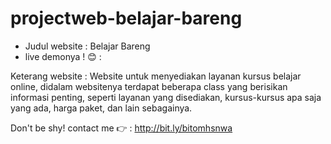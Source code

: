 # projectweb-belajar-bareng
- Judul website : Belajar Bareng
- live demonya ! 😊 :

Keterang website : Website untuk menyediakan layanan kursus belajar online, didalam websitenya terdapat beberapa class yang berisikan informasi penting, seperti layanan yang disediakan, kursus-kursus apa saja yang ada, harga paket, dan lain sebagainya.

Don't be shy! contact me 👉 : http://bit.ly/bitomhsnwa
